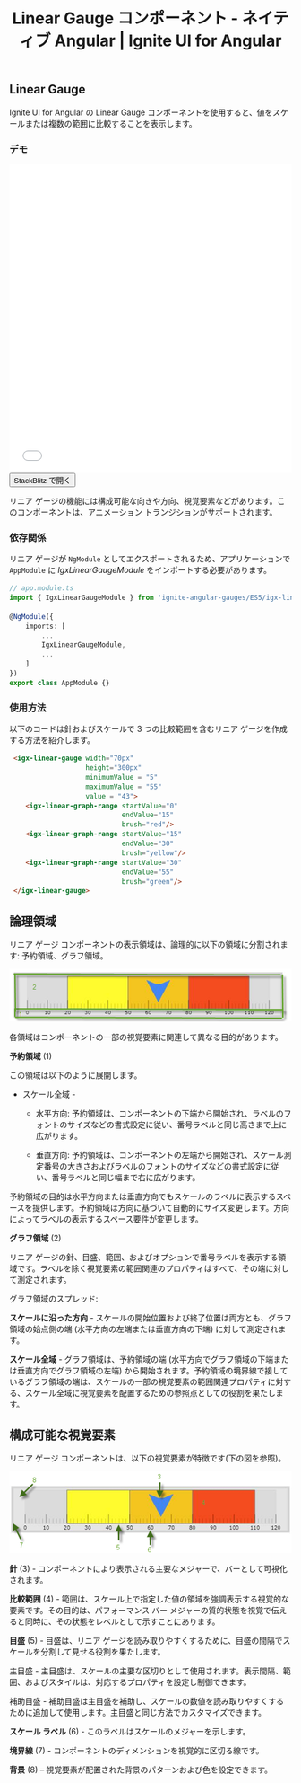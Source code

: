 ﻿---
title: Linear Gauge コンポーネント - ネイティブ Angular | Ignite UI for Angular
_description: Ignite UI for Angular の Linear Gauge コンポーネントを使用すると、値をスケールまたは複数の範囲に比較することを表示します。
_keywords: Ignite UI for Angular, Angular, ネイティブ Angular コンポーネント スイート, ネイティブ Angular コントロール, ネイティブ Angular コンポーネント, ネイティブ Angular コンポーネント ライブラリ, Angular リニア ゲージ コンポーネント, Angular リニア ゲージ
_language: ja
---
## Linear Gauge

Ignite UI for Angular の Linear Gauge コンポーネントを使用すると、値をスケールまたは複数の範囲に比較することを表示します。

### デモ

<div class="sample-container" style="height: 550px">
    <iframe id="linear-gauge-sample-iframe" src='{environment:demosBaseUrl}/linear-gauge-sample' width="100%" height="100%" seamless frameBorder="0" onload="onSampleIframeContentLoaded(this);"></iframe>
</div>
<div>
    <button data-localize="stackblitz" class="stackblitz-btn"   data-iframe-id="linear-gauge-sample-iframe" data-demos-base-url="{environment:demosBaseUrl}">StackBlitz で開く
    </button>
</div>

<div class="divider--half"></div>

リニア ゲージの機能には構成可能な向きや方向、視覚要素などがあります。このコンポーネントは、アニメーション トランジションがサポートされます。

### 依存関係
リニア ゲージが `NgModule` としてエクスポートされるため、アプリケーションで `AppModule` に _IgxLinearGaugeModule_ をインポートする必要があります。

```typescript
// app.module.ts
import { IgxLinearGaugeModule } from 'ignite-angular-gauges/ES5/igx-linear-gauge-module';

@NgModule({
    imports: [
        ...
        IgxLinearGaugeModule,
        ...
    ]
})
export class AppModule {}
```

<div class="divider--half"></div>

### 使用方法

以下のコードは針およびスケールで 3 つの比較範囲を含むリニア ゲージを作成する方法を紹介します。

```html
 <igx-linear-gauge width="70px"
                   height="300px"
                   minimumValue = "5"
                   maximumValue = "55"
                   value = "43">
    <igx-linear-graph-range startValue="0"
                            endValue="15"
                            brush="red"/>
    <igx-linear-graph-range startValue="15"
                            endValue="30"
                            brush="yellow"/>
    <igx-linear-graph-range startValue="30"
                            endValue="55"
                            brush="green"/>
 </igx-linear-gauge>
```

<div class="divider--half"></div>

## 論理領域

リニア ゲージ コンポーネントの表示領域は、論理的に以下の領域に分割されます: 予約領域、グラフ領域。

![](../images/Linear_Gauge_1.png)
 
各領域はコンポーネントの一部の視覚要素に関連して異なる目的があります。

**予約領域** (1)

この領域は以下のように展開します。

* スケール全域 -
    * 水平方向: 予約領域は、コンポーネントの下端から開始され、ラベルのフォントのサイズなどの書式設定に従い、番号ラベルと同じ高さまで上に広がります。

    * 垂直方向: 予約領域は、コンポーネントの左端から開始され、スケール測定番号の大きさおよびラベルのフォントのサイズなどの書式設定に従い、番号ラベルと同じ幅まで右に広がります。

予約領域の目的は水平方向または垂直方向でもスケールのラベルに表示するスペースを提供します。予約領域は方向に基づいて自動的にサイズ変更します。方向によってラベルの表示するスペース要件が変更します。

**グラフ領域** (2)  

リニア ゲージの針、目盛、範囲、およびオプションで番号ラベルを表示する領域です。ラベルを除く視覚要素の範囲関連のプロパティはすべて、その端に対して測定されます。

グラフ領域のスプレッド:

**スケールに沿った方向** - スケールの開始位置および終了位置は両方とも、グラフ領域の始点側の端 (水平方向の左端または垂直方向の下端) に対して測定されます。

**スケール全域** - グラフ領域は、予約領域の端 (水平方向でグラフ領域の下端または垂直方向でグラフ領域の左端) から開始されます。予約領域の境界線で接しているグラフ領域の端は、スケールの一部の視覚要素の範囲関連プロパティに対する、スケール全域に視覚要素を配置するための参照点としての役割を果たします。

## 構成可能な視覚要素
リニア ゲージ コンポーネントは、以下の視覚要素が特徴です(下の図を参照)。
 
![](../images/Linear_Gauge_2.png)

**針** (3) - コンポーネントにより表示される主要なメジャーで、バーとして可視化されます。

**比較範囲** (4) - 範囲は、スケール上で指定した値の領域を強調表示する視覚的な要素です。その目的は、パフォーマンス バー メジャーの質的状態を視覚で伝えると同時に、その状態をレベルとして示すことにあります。

**目盛** (5) - 目盛は、リニア ゲージを読み取りやすくするために、目盛の間隔でスケールを分割して見せる役割を果たします。

主目盛 - 主目盛は、スケールの主要な区切りとして使用されます。表示間隔、範囲、およびスタイルは、対応するプロパティを設定し制御できます。

補助目盛 - 補助目盛は主目盛を補助し、スケールの数値を読み取りやすくするために追加して使用します。主目盛と同じ方法でカスタマイズできます。

**スケール ラベル** (6) - このラベルはスケールのメジャーを示します。

**境界線** (7) - コンポーネントのディメンションを視覚的に区切る線です。

**背景** (8) – 視覚要素が配置された背景のパターンおよび色を設定できます。

